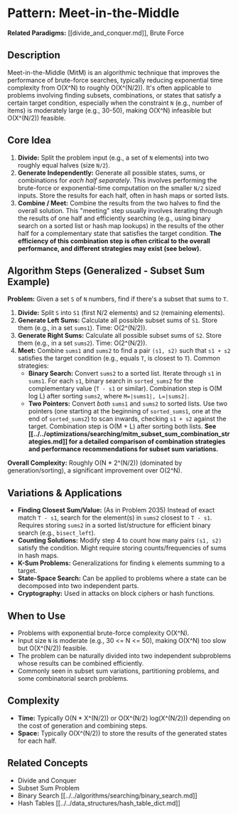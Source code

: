 # Pattern: Meet-in-the-Middle

**Related Paradigms:** [[divide_and_conquer.md]], Brute Force

## Description

Meet-in-the-Middle (MitM) is an algorithmic technique that improves the performance of brute-force searches, typically reducing exponential time complexity from O(X^N) to roughly O(X^(N/2)). It's often applicable to problems involving finding subsets, combinations, or states that satisfy a certain target condition, especially when the constraint `N` (e.g., number of items) is moderately large (e.g., 30-50), making O(X^N) infeasible but O(X^(N/2)) feasible.

## Core Idea

1.  **Divide:** Split the problem input (e.g., a set of `N` elements) into two roughly equal halves (size `N/2`).
2.  **Generate Independently:** Generate all possible states, sums, or combinations for *each half separately*. This involves performing the brute-force or exponential-time computation on the smaller `N/2` sized inputs. Store the results for each half, often in hash maps or sorted lists.
3.  **Combine / Meet:** Combine the results from the two halves to find the overall solution. This "meeting" step usually involves iterating through the results of one half and efficiently searching (e.g., using binary search on a sorted list or hash map lookups) in the results of the other half for a complementary state that satisfies the target condition. **The efficiency of this combination step is often critical to the overall performance, and different strategies may exist (see below).**

## Algorithm Steps (Generalized - Subset Sum Example)

**Problem:** Given a set `S` of `N` numbers, find if there's a subset that sums to `T`.

1.  **Divide:** Split `S` into `S1` (first N/2 elements) and `S2` (remaining elements).
2.  **Generate Left Sums:** Calculate all possible subset sums of `S1`. Store them (e.g., in a set `sums1`). Time: O(2^(N/2)).
3.  **Generate Right Sums:** Calculate all possible subset sums of `S2`. Store them (e.g., in a set `sums2`). Time: O(2^(N/2)).
4.  **Meet:** Combine `sums1` and `sums2` to find a pair `(s1, s2)` such that `s1 + s2` satisfies the target condition (e.g., equals `T`, is closest to `T`). Common strategies:
    *   **Binary Search:** Convert `sums2` to a sorted list. Iterate through `s1` in `sums1`. For each `s1`, binary search in `sorted_sums2` for the complementary value (`T - s1` or similar). Combination step is O(M log L) after sorting `sums2`, where `M=|sums1|, L=|sums2|`.
    *   **Two Pointers:** Convert *both* `sums1` and `sums2` to sorted lists. Use two pointers (one starting at the beginning of `sorted_sums1`, one at the end of `sorted_sums2`) to scan inwards, checking `s1 + s2` against the target. Combination step is O(M + L) after sorting both lists. **See [[../../optimizations/searching/mitm_subset_sum_combination_strategies.md]] for a detailed comparison of combination strategies and performance recommendations for subset sum variations.**

**Overall Complexity:** Roughly O(N * 2^(N/2)) (dominated by generation/sorting), a significant improvement over O(2^N).

## Variations & Applications

*   **Finding Closest Sum/Value:** (As in Problem 2035) Instead of exact match `T - s1`, search for the element(s) in `sums2` closest to `T - s1`. Requires storing `sums2` in a sorted list/structure for efficient binary search (e.g., `bisect_left`).
*   **Counting Solutions:** Modify step 4 to count how many pairs `(s1, s2)` satisfy the condition. Might require storing counts/frequencies of sums in hash maps.
*   **K-Sum Problems:** Generalizations for finding `k` elements summing to a target.
*   **State-Space Search:** Can be applied to problems where a state can be decomposed into two independent parts.
*   **Cryptography:** Used in attacks on block ciphers or hash functions.

## When to Use

*   Problems with exponential brute-force complexity O(X^N).
*   Input size `N` is moderate (e.g., 30 <= N <= 50), making O(X^N) too slow but O(X^(N/2)) feasible.
*   The problem can be naturally divided into two independent subproblems whose results can be combined efficiently.
*   Commonly seen in subset sum variations, partitioning problems, and some combinatorial search problems.

## Complexity

*   **Time:** Typically O(N * X^(N/2)) or O(X^(N/2) log(X^(N/2))) depending on the cost of generation and combining steps.
*   **Space:** Typically O(X^(N/2)) to store the results of the generated states for each half.

## Related Concepts

*   Divide and Conquer
*   Subset Sum Problem
*   Binary Search [[../../algorithms/searching/binary_search.md]]
*   Hash Tables [[../../data_structures/hash_table_dict.md]] 